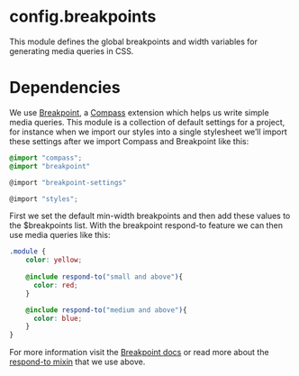 config.breakpoints
==================

This module defines the global breakpoints and width variables for generating media queries in CSS.

# Dependencies

We use [Breakpoint](http://breakpoint-sass.com/), a [Compass](http://compass-style.org/) extension which helps us write simple media queries. This module is a collection of default settings for a project, for instance when we import our styles into a single stylesheet we’ll import these settings after we import Compass and Breakpoint like this:

```scss
@import "compass";
@import "breakpoint"

@import "breakpoint-settings"

@import "styles";
```


First we set the default min-width breakpoints and then add these values to the $breakpoints list. With the breakpoint respond-to feature we can then use media queries like this:

```scss
.module {
    color: yellow;
 
    @include respond-to("small and above"){
      color: red;
    }

    @include respond-to("medium and above"){
      color: blue;
    }
}
```

For more information visit the [Breakpoint docs](http://breakpoint-sass.com/) or read more about the [respond-to mixin](https://github.com/Team-Sass/breakpoint/wiki/Respond-To) that we use above.


